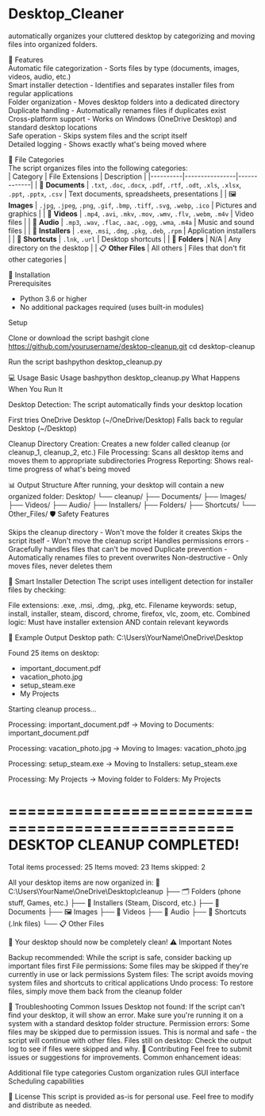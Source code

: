 # Desktop_Cleaner

automatically organizes your cluttered desktop by categorizing and moving files into organized folders.<br />

🚀 Features<br />
Automatic file categorization - Sorts files by type (documents, images, videos, audio, etc.)<br />
Smart installer detection - Identifies and separates installer files from regular applications<br />
Folder organization - Moves desktop folders into a dedicated directory<br />
Duplicate handling - Automatically renames files if duplicates exist<br />
Cross-platform support - Works on Windows (OneDrive Desktop) and standard desktop locations<br />
Safe operation - Skips system files and the script itself<br />
Detailed logging - Shows exactly what's being moved where<br />

📁 File Categories<br />
The script organizes files into the following categories:<br />
| Category | File Extensions | Description |
|----------|----------------|-------------|
| :page_facing_up: **Documents** | `.txt`, `.doc`, `.docx`, `.pdf`, `.rtf`, `.odt`, `.xls`, `.xlsx`, `.ppt`, `.pptx`, `.csv` | Text documents, spreadsheets, presentations |
| :framed_picture: **Images** | `.jpg`, `.jpeg`, `.png`, `.gif`, `.bmp`, `.tiff`, `.svg`, `.webp`, `.ico` | Pictures and graphics |
| :movie_camera: **Videos** | `.mp4`, `.avi`, `.mkv`, `.mov`, `.wmv`, `.flv`, `.webm`, `.m4v` | Video files |
| :musical_note: **Audio** | `.mp3`, `.wav`, `.flac`, `.aac`, `.ogg`, `.wma`, `.m4a` | Music and sound files |
| :wrench: **Installers** | `.exe`, `.msi`, `.dmg`, `.pkg`, `.deb`, `.rpm` | Application installers |
| :link: **Shortcuts** | `.lnk`, `.url` | Desktop shortcuts |
| :file_folder: **Folders** | N/A | Any directory on the desktop |
| :clipboard: **Other Files** | All others | Files that don't fit other categories |

🔧 Installation<br />
Prerequisites<br />

- Python 3.6 or higher
- No additional packages required (uses built-in modules)

Setup<br />

Clone or download the script
bashgit clone https://github.com/yourusername/desktop-cleanup.git
cd desktop-cleanup

Run the script
bashpython desktop_cleanup.py

💻 Usage
Basic Usage
bashpython desktop_cleanup.py
What Happens When You Run It

Desktop Detection: The script automatically finds your desktop location

First tries OneDrive Desktop (~/OneDrive/Desktop)
Falls back to regular Desktop (~/Desktop)


Cleanup Directory Creation: Creates a new folder called cleanup (or cleanup_1, cleanup_2, etc.)
File Processing: Scans all desktop items and moves them to appropriate subdirectories
Progress Reporting: Shows real-time progress of what's being moved

📊 Output Structure
After running, your desktop will contain a new organized folder:
Desktop/
└── cleanup/
    ├── Documents/
    ├── Images/
    ├── Videos/
    ├── Audio/
    ├── Installers/
    ├── Folders/
    ├── Shortcuts/
    └── Other_Files/
🛡️ Safety Features

Skips the cleanup directory - Won't move the folder it creates
Skips the script itself - Won't move the cleanup script
Handles permissions errors - Gracefully handles files that can't be moved
Duplicate prevention - Automatically renames files to prevent overwrites
Non-destructive - Only moves files, never deletes them

🎯 Smart Installer Detection
The script uses intelligent detection for installer files by checking:

File extensions: .exe, .msi, .dmg, .pkg, etc.
Filename keywords: setup, install, installer, steam, discord, chrome, firefox, vlc, zoom, etc.
Combined logic: Must have installer extension AND contain relevant keywords

📝 Example Output
Desktop path: C:\Users\YourName\OneDrive\Desktop

Found 25 items on desktop:
  - important_document.pdf
  - vacation_photo.jpg
  - setup_steam.exe
  - My Projects

Starting cleanup process...

Processing: important_document.pdf
  -> Moving to Documents: important_document.pdf

Processing: vacation_photo.jpg
  -> Moving to Images: vacation_photo.jpg

Processing: setup_steam.exe
  -> Moving to Installers: setup_steam.exe

Processing: My Projects
  -> Moving folder to Folders: My Projects

==================================================
DESKTOP CLEANUP COMPLETED!
==================================================
Total items processed: 25
Items moved: 23
Items skipped: 2

All your desktop items are now organized in:
📁 C:\Users\YourName\OneDrive\Desktop\cleanup
├── 🗂️  Folders (phone stuff, Games, etc.)
├── 🔧 Installers (Steam, Discord, etc.)
├── 📄 Documents
├── 🖼️  Images
├── 🎥 Videos
├── 🎵 Audio
├── 🔗 Shortcuts (.lnk files)
└── 📋 Other Files

🎉 Your desktop should now be completely clean!
⚠️ Important Notes

Backup recommended: While the script is safe, consider backing up important files first
File permissions: Some files may be skipped if they're currently in use or lack permissions
System files: The script avoids moving system files and shortcuts to critical applications
Undo process: To restore files, simply move them back from the cleanup folder

🐛 Troubleshooting
Common Issues
Desktop not found: If the script can't find your desktop, it will show an error. Make sure you're running it on a system with a standard desktop folder structure.
Permission errors: Some files may be skipped due to permission issues. This is normal and safe - the script will continue with other files.
Files still on desktop: Check the output log to see if files were skipped and why.
🤝 Contributing
Feel free to submit issues or suggestions for improvements. Common enhancement ideas:

Additional file type categories
Custom organization rules
GUI interface
Scheduling capabilities

📄 License
This script is provided as-is for personal use. Feel free to modify and distribute as needed.
